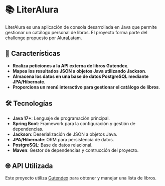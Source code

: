# 📚 LiterAlura

LiterAlura es una aplicación de consola desarrollada en Java que permite gestionar un catálogo personal de libros. El proyecto forma parte del challenge propuesto por AluraLatam.

## 🚀 Características
- **Realiza peticiones a la API externa de libros Gutendex**.
- **Mapea los resultados JSON a objetos Java utilizando Jackson**.
- **Almacena los datos en una base de datos PostgreSQL mediante JPA/Hibernate**.
- **Proporciona un menú interactivo para gestionar el catálogo de libros**.

## 🛠️ Tecnologías
- **Java 17+**: Lenguaje de programación principal.  
- **Spring Boot**: Framework para la configuración y gestión de dependencias.  
- **Jackson**: Deserialización de JSON a objetos Java.  
- **JPA/Hibernate**: ORM para persistencia de datos.  
- **PostgreSQL**: Base de datos relacional.  
- **Maven**: Gestor de dependencias y contrucción del proyecto.

## 🌐 API Utilizada
Este proyecto utiliza [Gutendex](https://gutendex.com/) para obtener y manejar una lista de libros.
